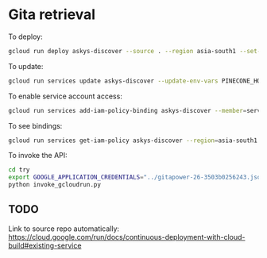 # Gita retrieval

To deploy:

```bash
gcloud run deploy askys-discover --source . --region asia-south1 --set-secrets OPENAI_API_KEY=OPENAI_API_KEY:latest --set-secrets PINECONE_API_KEY=PINECONE_API_KEY:latest
```

To update:

```bash
gcloud run services update askys-discover --update-env-vars PINECONE_HOST=https://gita-embeddings-nn2ckh5.svc.aped-4627-b74a.pinecone.io
```

To enable service account access:

```bash
gcloud run services add-iam-policy-binding askys-discover --member=serviceAccount:askys-discover@gitapower-26.iam.gserviceaccount.com --role=roles/run.invoker --region=asia-south1
```

To see bindings:

```bash
gcloud run services get-iam-policy askys-discover --region=asia-south1    
```

To invoke the API:

```bash
cd try
export GOOGLE_APPLICATION_CREDENTIALS="../gitapower-26-3503b0256243.json"
python invoke_gcloudrun.py
```

## TODO

Link to source repo automatically: https://cloud.google.com/run/docs/continuous-deployment-with-cloud-build#existing-service

